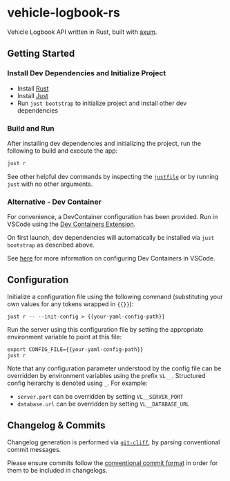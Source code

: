 # vehicle-logbook-rs
Vehicle Logbook API written in Rust, built with [axum](https://github.com/tokio-rs/axum).


## Getting Started
### Install Dev Dependencies and Initialize Project
- Install [Rust](https://www.rust-lang.org/tools/install)
- Install [Just](https://github.com/casey/just)
- Run `just bootstrap` to initialize project and install other dev dependencies

### Build and Run
After installing dev dependencies and initializing the project, run the following to build and execute the app:

```bash
just r
```
See other helpful dev commands by inspecting the [`justfile`](./justfile) or by running `just` with no other arguments.

### Alternative - Dev Container
For convenience, a DevContainer configuration has been provided. Run in VSCode using the [Dev Containers Extension](https://marketplace.visualstudio.com/items?itemName=ms-vscode-remote.remote-containers).

On first launch, dev dependencies will automatically be installed via `just bootstrap` as described above.

See [here](https://code.visualstudio.com/docs/devcontainers/containers) for more information on configuring Dev Containers in VSCode.

## Configuration
Initialize a configuration file using the following command (substituting your own values for any tokens wrapped in `{{}}`):
```
just r -- --init-config > {{your-yaml-config-path}}
```

Run the server using this configuration file by setting the appropriate environment variable to point at this file:
```
export CONFIG_FILE={{your-yaml-config-path}}
just r
```

Note that any configuration parameter understood by the config file can be overridden by environment variables using the prefix `VL__`. Structured config heirarchy is denoted using `_`. For example:

- `server.port` can be overridden by setting `VL__SERVER_PORT`
- `database.url` can be overridden by setting `VL__DATABASE_URL`

## Changelog & Commits
Changelog generation is performed via [`git-cliff`](https://git-cliff.org/docs/), by parsing conventional commit messages.

Please ensure commits follow the [conventional commit format](https://www.conventionalcommits.org/en/v1.0.0/) in order for them to be included in changelogs.
